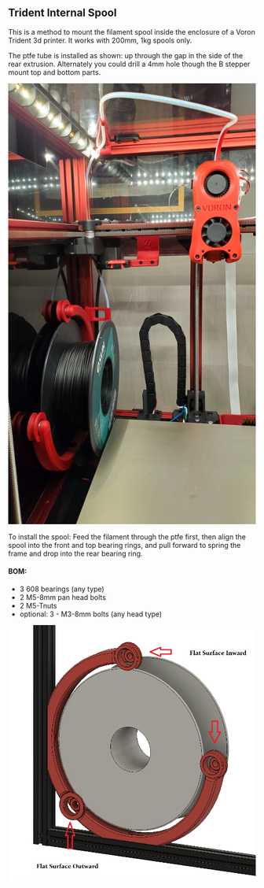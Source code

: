 ## Trident Internal Spool

This is a method to mount the filament spool inside the enclosure of a Voron Trident 3d printer. It works with 200mm, 1kg spools only. 

The ptfe tube is installed as shown: up through the gap in the side of the rear extrusion. Alternately you could drill a 4mm hole though the B stepper mount top and bottom parts. 

![Trident Installation](TI.jpg)

To install the spool: Feed the filament through the ptfe first, then align the spool into the front and top bearing rings, and pull forward to spring the frame and drop into the rear bearing ring. 




#### BOM:
- 3 608 bearings (any type)
- 2 M5-8mm pan head bolts
- 2 M5-Tnuts
- optional: 3 - M3-8mm bolts (any head type)

![Trident Internal Spool](TIS.png)
